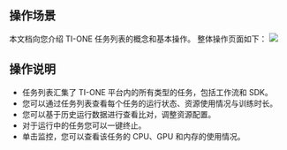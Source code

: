 ## 操作场景
本文档向您介绍 TI-ONE 任务列表的概念和基本操作。
整体操作页面如下：
![](https://main.qcloudimg.com/raw/b2d978b614255bd8b9343bb6c0921868.png)

## 操作说明
- 任务列表汇集了 TI-ONE 平台内的所有类型的任务，包括工作流和 SDK。
- 您可以通过任务列表查看每个任务的运行状态、资源使用情况与训练时长。
- 您可以基于历史运行数据进行查看比对，调整资源配置。
- 对于运行中的任务您可以一键终止。
- 单击监控，您可以查看该任务的 CPU、GPU 和内存的使用情况。

  
